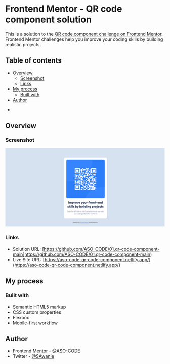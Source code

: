 # Frontend Mentor - QR code component solution

This is a solution to the [QR code component challenge on Frontend Mentor](https://www.frontendmentor.io/challenges/qr-code-component-iux_sIO_H). Frontend Mentor challenges help you improve your coding skills by building realistic projects.

## Table of contents

- [Overview](#overview)
  - [Screenshot](#screenshot)
  - [Links](#links)
- [My process](#my-process)
  - [Built with](#built-with)
- [Author](#author)

*

## Overview

### Screenshot

![](./screenshot.png)

### Links

- Solution URL: [https://github.com/ASO-CODE/01.qr-code-component-main]https://github.com/ASO-CODE/01.qr-code-component-main)
- Live Site URL: [https://aso-code-qr-code-component.netlify.app/](https://aso-code-qr-code-component.netlify.app/)

## My process

### Built with

- Semantic HTML5 markup
- CSS custom properties
- Flexbox
- Mobile-first workflow

## Author

- Frontend Mentor - [@ASO-CODE](https://www.frontendmentor.io/profile/ASO-CODE)
- Twitter - [@SAwanle](https://www.twitter.com/SAwanle)
